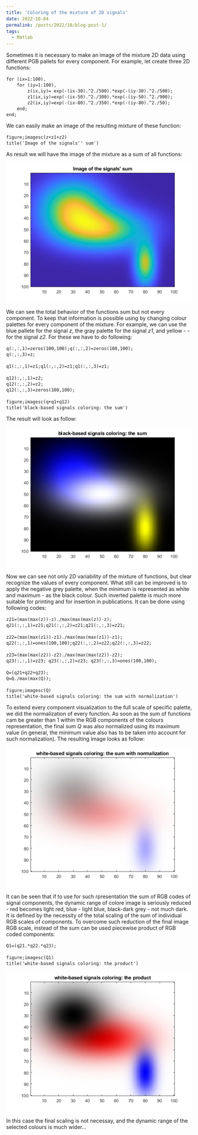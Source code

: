 ```yaml
---
title: 'Coloring of the mixture of 2D signals'
date: 2022-10-04
permalink: /posts/2022/10/blog-post-1/
tags:
  - Matlab
---
```


Sometimes it is necessary to make an image of the mixture 2D data using different PGB pallets for every component.
For example, let create three 2D functions:

    for (ix=1:100), 
        for (iy=1:100), 
            z(ix,iy)= exp(-(ix-30).^2./500).*exp(-(iy-30).^2./500);
            z1(ix,iy)=exp(-(ix-50).^2./300).*exp(-(iy-50).^2./900);
            z2(ix,iy)=exp(-(ix-80).^2./350).*exp(-(iy-80).^2./50);
        end;
    end;

We can easily make an image of the resulting mixture of these function:

    figure;imagesc(z+z1+z2)
    title('Image of the signals'' sum')

As result we will have the image of the mixture as a sum of all functions:

![Image of the mixture as a sum](../images/2022-10-04-img01.jpg)    

We can see the total behavior of the functions sum but not every component. To keep that information is possible using by changing colour palettes for every component of the mixture. For example, we can use the blue pallete for the signal *z*, the gray palette for the signal *z1*, and yellow - - for the signal *z2*. For these we have to do following:


    q(:,:,1)=zeros(100,100);q(:,:,2)=zeros(100,100);
    q(:,:,3)=z;

    q1(:,:,1)=z1;q1(:,:,2)=z1;q1(:,:,3)=z1;

    q12(:,:,1)=z2;
    q12(:,:,2)=z2;
    q12(:,:,3)=zeros(100,100);

    figure;imagesc(q+q1+q12)
    title('black-based signals coloring: the sum')

The result will look as follow:

![Image of the coloured mixture as signals with zeros as black](../images/2022-10-04-img02.jpg)

Now we can see not only 2D variability of the mixture of functions, but clear recognize the values of every component. What still can be improved is to apply the negative grey palette, when the minimum is represented as white and maximum - as the black colour. Such inverted palette is much more suitable for printing and for insertion in publications.
It can be done using following codes:

    z21=(max(max(z))-z)./max(max(max(z))-z);
    q21(:,:,1)=z21;q21(:,:,2)=z21;q21(:,:,3)=z21;

    z22=(max(max(z1))-z1)./max(max(max(z1))-z1);
    q22(:,:,1)=ones(100,100);q22(:,:,2)=z22;q22(:,:,3)=z22;

    z23=(max(max(z2))-z2)./max(max(max(z2))-z2);
    q23(:,:,1)=z23; q23(:,:,2)=z23; q23(:,:,3)=ones(100,100);

    Q=(q21+q22+q23);
    Q=Q./max(max(Q));

    figure;imagesc(Q)
    title('white-based signals coloring: the sum with normalization')

To extend every component visualization to the full scale of specific palette, we did the normalization of every function. As soon as the sum of functions cam be greater than 1 within the RGB components of the colours representation, the final sum *Q* was  also normalized using its maximum value (in general, the minimum value also has to be taken into account for such normalization).
The resulting image looks as follow:

![Image of the coloured mixture as a sum signals with zeros as white](../images/2022-10-04-img03.jpg)

It can be seen that if to use for such rpresentation the sum of RGB codes of signal components, the dynamic range of colore image is seriously reduced - red becomes light red, blue - light blue, black-dark grey - not much dark. It is defined by the necessity of the total scaling of the sum of individual RGB scales of components. To overcome such reduction of the final image RGB scale, instead of the sum can be used piecewise product of RGB coded components:

    Q1=(q21.*q22.*q23);

    figure;imagesc(Q1)
    title('white-based signals coloring: the product')

![Image of the coloured mixture as a signals product with zeros as white](../images/2022-10-04-img04.jpg)

In this case the final scaling is not necessay, and the dynamic range of the selected colours is much wider...
